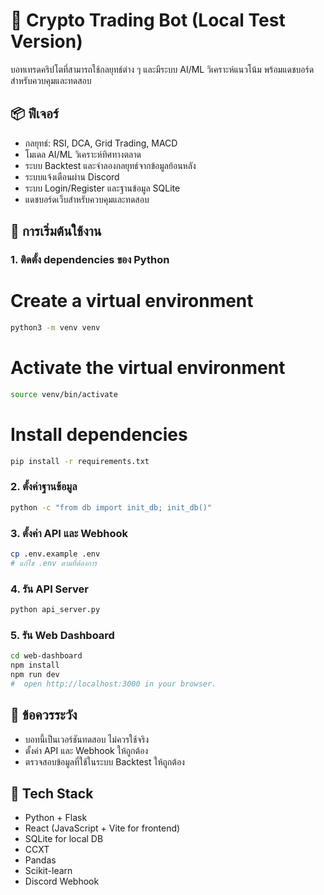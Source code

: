 # 🤖 Crypto Trading Bot (Local Test Version)

บอทเทรดคริปโตที่สามารถใช้กลยุทธ์ต่าง ๆ และมีระบบ AI/ML วิเคราะห์แนวโน้ม พร้อมแดชบอร์ดสำหรับควบคุมและทดสอบ

## 📦 ฟีเจอร์
- กลยุทธ์: RSI, DCA, Grid Trading, MACD
- โมเดล AI/ML วิเคราะห์ทิศทางตลาด
- ระบบ Backtest และจำลองกลยุทธ์จากข้อมูลย้อนหลัง
- ระบบแจ้งเตือนผ่าน Discord
- ระบบ Login/Register และฐานข้อมูล SQLite
- แดชบอร์ดเว็บสำหรับควบคุมและทดสอบ

## 🚀 การเริ่มต้นใช้งาน

### 1. ติดตั้ง dependencies ของ Python

# Create a virtual environment
```bash
python3 -m venv venv
```
# Activate the virtual environment
```bash
source venv/bin/activate
```
# Install dependencies  
```bash
pip install -r requirements.txt
```

### 2. ตั้งค่าฐานข้อมูล
```bash
python -c "from db import init_db; init_db()"
```

### 3. ตั้งค่า API และ Webhook
```bash
cp .env.example .env
# แก้ไข .env ตามที่ต้องการ
```

### 4. รัน API Server
```bash
python api_server.py
```

### 5. รัน Web Dashboard
```bash
cd web-dashboard
npm install
npm run dev
#  open http://localhost:3000 in your browser.
```

## 📝 ข้อควรระวัง
- บอทนี้เป็นเวอร์ชันทดสอบ ไม่ควรใช้จริง
- ตั้งค่า API และ Webhook ให้ถูกต้อง
- ตรวจสอบข้อมูลที่ใช้ในระบบ Backtest ให้ถูกต้อง 

## 📂 Tech Stack
- Python + Flask
- React (JavaScript + Vite for frontend)
- SQLite for local DB
- CCXT
- Pandas
- Scikit-learn
- Discord Webhook
